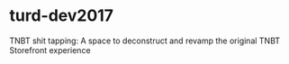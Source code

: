 # turd-dev2017
TNBT shit tapping: A space to deconstruct and revamp the original TNBT Storefront experience
